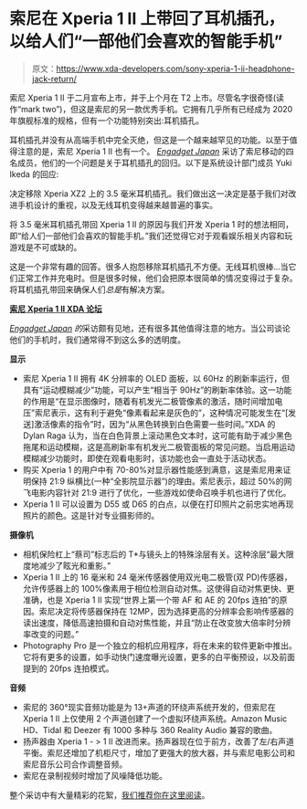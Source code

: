 # 索尼在 Xperia 1 II 上带回了耳机插孔，以给人们“一部他们会喜欢的智能手机”

> 原文：<https://www.xda-developers.com/sony-xperia-1-ii-headphone-jack-return/>

索尼 Xperia 1 II 于二月宣布上市，并于上个月在 T2 上市。尽管名字很奇怪(读作“mark two”)，但这是索尼的另一款优秀手机。它拥有几乎所有已经成为 2020 年旗舰标准的规格，但有一个功能特别突出:耳机插孔。

耳机插孔并没有从高端手机中完全灭绝，但这是一个越来越罕见的功能。以至于值得注意的是，索尼 Xperia 1 II 也有一个。 [*Engadget Japan*](https://japanese.engadget.com/we-asked-sony-mobiles-developers-about-the-cameras-on-the-xperia-1-ii-and-their-thoughts-on-bringing-back-the-headphone-jack-082511658.html) 采访了索尼移动的四名成员，他们的一个问题是关于耳机插孔的回归。以下是系统设计部门成员 Yuki Ikeda 的回应:

决定移除 Xperia XZ2 上的 3.5 毫米耳机插孔。我们做出这一决定是基于我们对改进手机设计的重视，以及无线耳机变得越来越普遍的事实。

将 3.5 毫米耳机插孔带回 Xperia 1 II 的原因与我们开发 Xperia 1 时的想法相同，即“给人们一部他们会喜欢的智能手机。”我们还觉得它对于观看娱乐相关内容和玩游戏是不可或缺的。

这是一个非常有趣的回答。很多人抱怨移除耳机插孔不方便。无线耳机很棒...当它们正常工作并充电时。但是很多时候，他们会把原本很简单的情况变得过于复杂。将耳机插孔带回来确保人们*总是*有解决方案。

**[索尼 Xperia 1 II XDA 论坛](https://forum.xda-developers.com/sony-xperia-1-II)**

*[Engadget Japan](https://japanese.engadget.com/we-asked-sony-mobiles-developers-about-the-cameras-on-the-xperia-1-ii-and-their-thoughts-on-bringing-back-the-headphone-jack-082511658.html) 的*采访颇有见地，还有很多其他值得注意的地方。当公司谈论他们的手机时，我们通常得不到这么多的透明度。

**显示**

*   索尼 Xperia 1 II 拥有 4K 分辨率的 OLED 面板，以 60Hz 的刷新率运行，但具有“运动模糊减少”功能，可以产生“相当于 90Hz”的刷新率体验。这一功能的作用是“在显示图像时，随着有机发光二极管像素的激活，随时间增加电压”索尼表示，这有利于避免“像素看起来是灰色的”，这种情况可能发生在“[发送]激活像素的指令”时，因为“从黑色转换到白色需要一些时间。”XDA 的 Dylan Raga 认为，当在白色背景上滚动黑色文本时，这可能有助于减少黑色拖尾和运动模糊，这是高刷新率有机发光二极管面板的常见问题。当启用运动模糊减少功能时，即使在观看电影时，该功能也会一直处于活动状态。
*   购买 Xperia 1 的用户中有 70-80%对显示器性能感到满意，这是索尼用来证明保持 21:9 纵横比(一种“全影院显示器”)的理由。索尼表示，超过 50%的网飞电影内容针对 21:9 进行了优化，一些游戏如使命召唤手机也进行了优化。
*   Xperia 1 II 可以设置为 D55 或 D65 的白点，以便在打印照片之前忠实地再现照片的颜色。这是针对专业摄影师的。

**摄像机**

*   相机保险杠上“蔡司”标志后的 T*与镜头上的特殊涂层有关。这种涂层“最大限度地减少了眩光和重影。”
*   Xperia 1 II 上的 16 毫米和 24 毫米传感器使用双光电二极管(双 PD)传感器，允许传感器上的 100%像素用于相位检测自动对焦。这使得自动对焦更快、更准确，也是 Xperia 1 II 实现“世界上第一个带 AF 和 AE 的 20fps 连拍”的原因。索尼决定将传感器保持在 12MP，因为选择更高的分辨率会影响传感器的读出速度，降低高速拍摄和自动对焦性能，并且“防止在改变放大倍率时分辨率改变的问题。”
*   Photography Pro 是一个独立的相机应用程序，将在未来的软件更新中推出。它将有更多的设置，如手动快门速度曝光设置，更多的白平衡预设，以及前面提到的 20fps 连拍模式。

**音频**

*   索尼的 360°现实音频功能是为 13+声道的环绕声系统开发的，但索尼在 Xperia 1 II 上仅使用 2 个声道创建了一个虚拟环绕声系统。Amazon Music HD、Tidal 和 Deezer 有 1000 多种与 360 Reality Audio 兼容的歌曲。
*   扬声器由 Xperia 1 - > 1 II 改进而来。扬声器现在位于前方，改善了左/右声道平衡。索尼还增加了机柜尺寸，增加了更强大的放大器，并与索尼电影公司和索尼音乐公司合作调整音频。
*   索尼在录制视频时增加了风噪降低功能。

整个采访中有大量精彩的花絮，[我们推荐你在这里阅读](https://japanese.engadget.com/we-asked-sony-mobiles-developers-about-the-cameras-on-the-xperia-1-ii-and-their-thoughts-on-bringing-back-the-headphone-jack-082511658.html)。